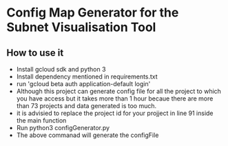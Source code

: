 # Config Map Generator for the Subnet Visualisation Tool


## How to use it 

- Install gcloud sdk and python 3
- Install dependency mentioned in requirements.txt
- run 'gcloud beta auth application-default login'
- Although this project can generate config file for all the project to which you have access but it takes more than 1 hour becaue there are more than 73 projects and data generated is too much. 
- it is advisied to replace the project id for your projject in line 91 inside the main function
- Run python3 configGenerator.py 
- The above commanad will generate the configFile